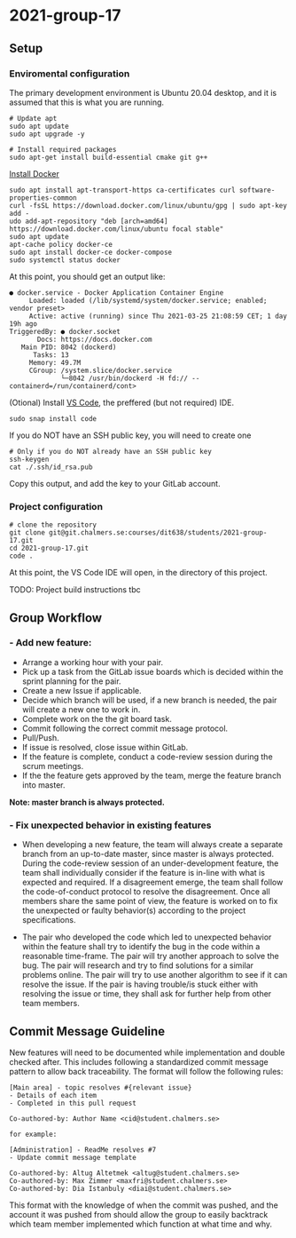 # 2021-group-17

## Setup

### Enviromental configuration

The primary development environment is Ubuntu 20.04 desktop, and it is assumed that this is what you are running.

```Linux
# Update apt
sudo apt update
sudo apt upgrade -y

# Install required packages
sudo apt-get install build-essential cmake git g++
```

[Install Docker](https://www.digitalocean.com/community/tutorials/how-to-install-and-use-docker-on-ubuntu-20-04)

```Linux
sudo apt install apt-transport-https ca-certificates curl software-properties-common
curl -fsSL https://download.docker.com/linux/ubuntu/gpg | sudo apt-key add -
udo add-apt-repository "deb [arch=amd64] https://download.docker.com/linux/ubuntu focal stable"
sudo apt update
apt-cache policy docker-ce
sudo apt install docker-ce docker-compose
sudo systemctl status docker
```

At this point, you should get an output like:

```Linux
● docker.service - Docker Application Container Engine
     Loaded: loaded (/lib/systemd/system/docker.service; enabled; vendor preset>
     Active: active (running) since Thu 2021-03-25 21:08:59 CET; 1 day 19h ago
TriggeredBy: ● docker.socket
       Docs: https://docs.docker.com
   Main PID: 8042 (dockerd)
      Tasks: 13
     Memory: 49.7M
     CGroup: /system.slice/docker.service
             └─8042 /usr/bin/dockerd -H fd:// --containerd=/run/containerd/cont>
```

(Otional) Install [VS Code](https://visualstudio.microsoft.com/vs/community/), the preffered (but not required) IDE.

```Linux
sudo snap install code
```

If you do NOT have an SSH public key, you will need to create one

```Linux
# Only if you do NOT already have an SSH public key
ssh-keygen
cat ./.ssh/id_rsa.pub
```

Copy this output, and add the key to your GitLab account.

### Project configuration

```Linux
# clone the repository
git clone git@git.chalmers.se:courses/dit638/students/2021-group-17.git
cd 2021-group-17.git
code .
```

At this point, the VS Code IDE will open, in the directory of this project.

TODO: Project build instructions tbc

## Group Workflow

### - Add new feature:

- Arrange a working hour with your pair.
- Pick up a task from the GitLab issue boards which is decided within the sprint planning for the pair.
- Create a new Issue if applicable.
- Decide which branch will be used, if a new branch is needed, the pair will create a new one to work in.
- Complete work on the the git board task.
- Commit following the correct commit message protocol.
- Pull/Push.
- If issue is resolved, close issue within GitLab.
- If the feature is complete, conduct a code-review session during the scrum meetings.
- If the the feature gets approved by the team, merge the feature branch into master.

**Note: master branch is always protected.**

### - Fix unexpected behavior in existing features
- When developing a new feature, the team will always create a separate branch from an up-to-date master, since master is always protected.
During the code-review session of an under-development feature, the team shall individually consider if the feature is in-line with what is expected and required. If a disagreement emerge, the team shall follow the code-of-conduct protocol to resolve the disagreement. Once all members share the same point of view, the feature is worked on to fix the unexpected or faulty behavior(s) according to the project specifications. 

- The pair who developed the code which led to unexpected behavior within the feature shall try to identify the bug in the code within a reasonable time-frame.
The pair will try another approach to solve the bug. The pair will research and try to find solutions for a similar problems online. The pair will try to use another algorithm to see if it can resolve the issue. 
If the pair is having trouble/is stuck either with resolving the issue or time, they shall ask for further help from other team members.

## Commit Message Guideline

New features will need to be documented while implementation and double checked after. This includes following a standardized commit message pattern to allow back traceability.
    The format will follow the following rules:

    [Main area] - topic resolves #{relevant issue}
    - Details of each item
    - Completed in this pull request

    Co-authored-by: Author Name <cid@student.chalmers.se>

    for example:
    
```git
[Administration] - ReadMe resolves #7
- Update commit message template

Co-authored-by: Altug Altetmek <altug@student.chalmers.se>
Co-authored-by: Max Zimmer <maxfri@student.chalmers.se>
Co-authored-by: Dia Istanbuly <diai@student.chalmers.se>
```


This format with the knowledge of when the commit was pushed, and the account it was pushed from should allow the group to easily backtrack which team member implemented which function at what time and why.
